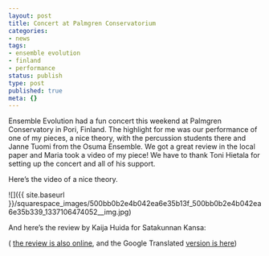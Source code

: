 ```yaml
---
layout: post
title: Concert at Palmgren Conservatorium
categories:
- news
tags:
- ensemble evolution
- finland
- performance
status: publish
type: post
published: true
meta: {}
---
```


Ensemble Evolution had a fun concert this weekend at Palmgren Conservatory in Pori, Finland. The highlight for me was our performance of one of my pieces, 
a nice theory, with the percussion students there and Janne Tuomi from the 
Osuma Ensemble. We got a great review in the local paper and Maria took a video of my piece! We have to thank Toni Hietala for setting up the concert and all of his support.

Here’s the video of 
a nice theory.
 
   

 

  
      
![]({{ site.baseurl }}/squarespace_images/500bb0b2e4b042ea6e35b13f_500bb0b2e4b042ea6e35b339_1337106474052__img.jpg)
  


And here’s the review by Kaija Huida for Satakunnan Kansa:

(
[the review is also online](http://www.satakunnankansa.fi/Arvostelut/1194742824383/artikkeli/kaunista+laulua+lyomasoittimilla.html), and the Google Translated 
[version is here](http://translate.google.com/translate?sl=fi&tl=en&js=n&prev=_t&hl=en&ie=UTF-8&layout=2&eotf=1&u=http%3A%2F%2Fwww.satakunnankansa.fi%2FArvostelut%2F1194742824383%2Fartikkeli%2Fkaunista%2Blaulua%2Blyomasoittimilla.html))
